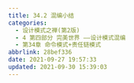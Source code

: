 ```yaml
---
title: 34.2 混编小结
categories: 
  - 设计模式之禅(第2版)
  - 4 第四部分 完美世界 ——设计模式混编
  - 第34章 命令模式+责任链模式
abbrlink: 28bef336
date: 2021-09-27 19:57:33
updated: 2021-09-30 15:39:03
---
```

